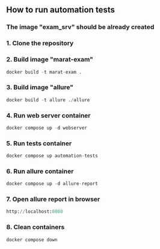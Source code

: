 ## How to run automation tests

### The image "exam_srv" should be already created

### 1. Clone the repository

### 2. Build image "marat-exam"
```python
docker build -t marat-exam .
```

### 3. Build image "allure"
```python
docker build -t allure ./allure
```

### 4. Run web server container
```python
docker compose up -d webserver
```

### 5. Run tests container
```python
docker compose up automation-tests
```

### 6. Run allure container
```python
docker compose up -d allure-report
```

### 7. Open allure report in browser
```python
http://localhost:8080
```

### 8. Clean containers
```python
docker compose down
```